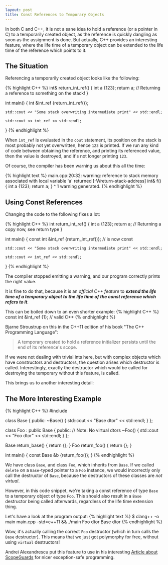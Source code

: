 ```yaml
---
layout: post
title: Const References to Temporary Objects
---
```


In both C and C++, it is not a sane idea to hold a reference (or a pointer in C) to a temporarily created object, as the reference is quickly dangling as soon as the assignment is done.
But actually, C++ provides an interesting feature, where the life time of a temporary object can be extended to the life time of the reference which points to it.

## The Situation

Referencing a temporarily created object looks like the following:

{% highlight C++ %}
int& return_int_ref() {
    int a {123};
    return a; // Returning a reference to something on the stack!
}

int main() {
    int &int_ref {return_int_ref()};

    std::cout << "Some stack overwriting intermediate print" << std::endl;

    std::cout << int_ref << std::endl;
}
{% endhighlight %}

When `int_ref` is evaluated in the `cout` statement, its position on the stack is most probably not yet overwritten, hence `123` is printed.
If we run any kind of code between obtaining the reference, and printing its referenced value, then the value is destroyed, and it's not longer printing `123`.

Of course, the compiler has been warning us about this all the time:

{% highlight text %}
main.cpp:20:32: warning: reference to stack memory associated with local variable 'a' returned
      [-Wreturn-stack-address]
      int& f() { int a {123}; return a; }
                                     ^
                                     1 warning generated.
{% endhighlight %}

## Using Const References

Changing the code to the following fixes a lot:

{% highlight C++ %}
int return_int_ref() {
    int a {123};
    return a; // Returning a copy now, see return type
}

int main() {
    const int &int_ref {return_int_ref()}; // is now const

    std::cout << "Some stack overwriting intermediate print" << std::endl;

    std::cout << int_ref << std::endl;
}
{% endhighlight %}

The compiler stopped emitting a warning, and our program correctly prints the right value.

It is fine to do that, because it is an *official C++ feature* to ***extend the life time of a temporary object to the life time of the const reference which refers to it***.

This can be boiled down to an even shorter example:
{% highlight C++ %}
const int &int_ref {1}; // valid C++
{% endhighlight %}

Bjarne Stroustrup on this in the C++11 edition of his book "The C++ Programming Language":

> A temporary created to hold a reference initializer persists until the end of its reference's scope.

If we were not dealing with trivial ints here, but with complex objects which have constructors and destructors, the question arises which destructor is called.
Interestingly, exactly the destructor which would be called for destroying the temporary without this feature, is called.

This brings us to another interesting detail:

## The More Interesting Example

{% highlight C++ %}
#include <iostream>

class Base
{
public:
    ~Base() { std::cout << "Base dtor" << std::endl; }
};

class Foo : public Base
{
public:
    // Note: No virtual dtors 
    ~Foo() { std::cout << "Foo dtor" << std::endl; }
};

Base return_base() { return {}; }
Foo  return_foo()  { return {}; }

int main()
{
        const Base &b {return_foo()};
}
{% endhighlight %}

We have class `Base`, and class `Foo`, which inherits from `Base`.
If we called `delete` on a `Base`-typed pointer to a `Foo` instance, we would incorrectly only call the destructor of `Base`, because the destructors of these classes are *not virtual*.

However, in this code snippet, we're taking a const reference of type `Base` to a temporary object of type `Foo`.
This should also result in a `Base` destructor being called afterwards, regardless of the life time extension thing.

Let's have a look at the program output:
{% highlight text %}
$ clang++ -o main main.cpp -std=c++11 && ./main
Foo dtor
Base dtor
{% endhighlight %}

Wow, it's actually calling the correct `Foo` destructor (which in turn calls the `Base` destructor).
This means that we just got polymorphy for free, without using `virtual` destructors!

Andrei Alexandrescu put this feature to use in his interesting [Article about ScopeGuards](http://www.drdobbs.com/cpp/generic-change-the-way-you-write-excepti/184403758) for nicer exception-safe programming.
